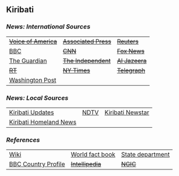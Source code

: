 ## Kiribati ##

### _News: International Sources_ ###
|   |   |   |
| --- | --- | --- |
| [~~Voice of America~~]() | [~~Associated Press~~]() | [~~Reuters~~]() |
| [BBC](https://www.bbc.com/news/topics/cp7r8vglg15t/kiribati) | [~~CNN~~]() | [~~Fox News~~]() |
| [The Guardian](https://www.theguardian.com/world/kiribati)  | [~~The Independent~~]() | [~~Al Jazeera~~]() |
| [~~RT~~]() | [~~NY Times~~]() | [~~Telegraph~~]() |
| [Washington Post](https://www.washingtonpost.com/news/theworldpost/wp/2018/10/24/kiribati/) |   |   |

### _News: Local Sources_ ###
|   |   |   |
| --- | --- | --- |
| [Kiribati Updates](https://kiribatiupdates.com.ki/) | [NDTV](https://www.ndtv.com/topic/kiribati) | [Kiribati Newstar](https://kiribatinewstar.com/) |
| [Kiribati Homeland News](https://www.tassaace01.com/) |  |  |


### _References_ ###
|   |   |   |
| --- | --- | --- |
| [Wiki](https://en.wikipedia.org/wiki/Kiribati) | [World fact book](https://www.cia.gov/library/publications/the-world-factbook/geos/kr.html) | [State department](https://www.state.gov/countries-areas/kiribati/) |
| [BBC Country Profile](https://www.bbc.com/news/world-asia-pacific-16431122) | [~~Intellipedia~~]() | [~~NGIC~~]() |
